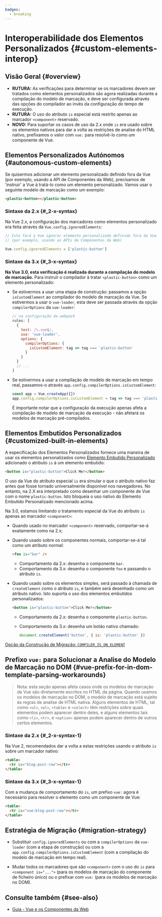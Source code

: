 ```yaml
---
badges:
  - breaking
---
```


# Interoperabilidade dos Elementos Personalizados <MigrationBadges :badges="$frontmatter.badges" /> {#custom-elements-interop}

## Visão Geral {#overview}

- **RUTURA:** As verificações para determinar se os marcadores devem ser tratados como elementos personalizados são agora realizadas durante a compilação do modelo de marcação, e deve ser configurada através das opções do compilador ao invés da configuração do tempo de execução.
- **RUTURA:** O uso do atributo `is` especial está restrito apenas ao marcador `<component>` reservado.
- **NOVO:** Para suportar os casos de uso da 2.x onde `is` era usado sobre os elementos nativos para dar a volta as restrições de analise do HTML nativo, prefixamos o valor com `vue:` para resolvê-lo como um componente de Vue.

## Elementos Personalizados Autónomos {#autonomous-custom-elements}

Se quisermos adicionar um elemento personalizado definido fora da Vue (por exemplo, usando a API de Componentes da Web), precisamos de 'instruir' a Vue à tratá-lo como um elemento personalizado. Vamos usar o seguinte modelo de marcação como um exemplo:

```html
<plastic-button></plastic-button>
```

### Sintaxe da 2.x {#_2-x-syntax}

Na Vue 2.x, a configuração dos marcadores como elementos personalizado era feita através da `Vue.config.ignoredElements`:

```js
// Isto fará a Vue ignorar elemento personalizado definido fora da Vue
// (por exemplo, usando as APIs de Componentes da Web)

Vue.config.ignoredElements = ['plastic-button']
```

### Sintaxe da 3.x {#_3-x-syntax}

**Na Vue 3.0, esta verificação é realizada durante a compilação do modelo de marcação.** Para instruir o compilador à tratar `<plastic-button>` como um elemento personalizado:

- Se estivermos a usar uma etapa de construção: passamos a opção `isCustomElement` ao compilador do modelo de marcação da Vue. Se estivermos a usar o `vue-loader`, esta deve ser passada através da opção `compilerOptions` da `vue-loader`:

  ```js
  // na configuração da webpack
  rules: [
    {
      test: /\.vue$/,
      use: 'vue-loader',
      options: {
        compilerOptions: {
          isCustomElement: tag => tag === 'plastic-button'
        }
      }
    }
    // ...
  ]
  ```

- Se estivermos a usar a compilação de modelo de marcação em tempo real, passamos-o através `app.config.compilerOptions.isCustomElement`:

  ```js
  const app = Vue.createApp({})
  app.config.compilerOptions.isCustomElement = tag => tag === 'plastic-button'
  ```

  É importante notar que a configuração da execução apenas afeta a compilação de modelo de marcação da execução - não afetará os modelos de marcação pré-compilados.

## Elementos Embutidos Personalizados {#customized-built-in-elements}

A especificação dos Elementos Personalizados fornece uma maneira de usar os elementos personalizados como [Elemento Embutido Personalizado](https://html.spec.whatwg.org/multipage/custom-elements.html#custom-elements-customized-builtin-example) adicionado o atributo `is` à um elemento embutido:

```html
<button is="plastic-button">Click Me!</button>
```

O uso da Vue do atributo especial `is` era simular o que o atributo nativo faz antes que fosse tornado universalmente disponível nos navegadores. No entanto, na 2.X era interpretado como desenhar um componente de Vue com o nome `plastic-button`. Isto bloqueia o uso nativo do Elemento Embutido Personalizado mencionado acima.

Na 3.0, estamos limitando o tratamento especial da Vue do atributo `is` apenas ao marcador `<component>`:

- Quando usado no marcador `<component>` reservado, comportar-se-á exatamente como na 2.x;
- Quando usado sobre os componentes normais, comportar-se-á tal como um atributo normal:

  ```html
  <foo is="bar" />
  ```

  - Comportamento da 2.x: desenha o componente `bar`.
  - Comportamento da 3.x: desenha o componente `foo` e passando o atributo `is`.

- Quando usado sobre os elementos simples, será passado à chamada de `createElement` como o atributo `is`, e também será desenhado como um atributo nativo. Isto suporta o uso dos elementos embutidos personalizados:

  ```html
  <button is="plastic-button">Click Me!</button>
  ```

  - Comportamento da 2.x: desenha o componente `plastic-button`.
  - Comportamento da 3.x: desenha um botão nativo chamado:

    ```js
    document.createElement('button', { is: 'plastic-button' })
    ```

[Opção da Construção de Migração: `COMPILER_IS_ON_ELEMENT`](../migration-build#compat-configuration)

## Prefixo `vue:` para Solucionar a Analise do Modelo de Marcação no DOM {#vue-prefix-for-in-dom-template-parsing-workarounds}

> Nota: esta seção apenas afeta casos onde os modelos de marcação da Vue são diretamente escritos no HTML da página. Quando usamos os modelos de marcação no DOM, o modelo de marcação está sujeito às regras de analise de HTML nativa. Alguns elementos de HTML, tal como `<ul>`, `<ol>`, `<table>` e `<select>` têm restrições sobre quais elementos podem aparecer dentro deles, e alguns elementos tais como `<li>`, `<tr>`, e `<option>` apenas podem aparecer dentro de outros certos elementos.

### Sintaxe da 2.x {#_2-x-syntax-1}

Na Vue 2, recomendados dar a volta a estas restrições usando o atributo `is` sobre um marcador nativo:

```html
<table>
  <tr is="blog-post-row"></tr>
</table>
```

### Sintaxe da 3.x {#_3-x-syntax-1}

Com a mudança de comportamento do `is`, um prefixo `vue:` agora é necessário para resolver o elemento como um componente de Vue:

```html
<table>
  <tr is="vue:blog-post-row"></tr>
</table>
```

## Estratégia de Migração {#migration-strategy}

- Substituir `config.ignoredElements` ou com a `compilerOptions` da `vue-loader` (com a etapa de construção) ou com a `app.config.compilerOptions.isCustomElement` (com a compilação do modelo de marcação em tempo real).

- Mudar todos os marcadores que são `<component>` com o uso do `is` para `<component is="...">` (para os modelos de marcação do componente de ficheiro único) ou o prefixar com `vue:` (para os modelos de marcação no DOM).

## Consulte também {#see-also}

- [Guia - Vue e os Componentes da Web](https://pt.vuejs.org/guide/extras/web-components)
